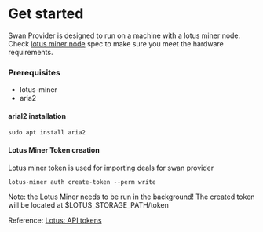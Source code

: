 # Get started

Swan Provider is designed to run on a machine with a lotus miner node. Check [lotus miner node](https://lotus.filecoin.io/tutorials/lotus-miner/run-a-miner/#lotus-node-setup) spec to make sure you meet the hardware requirements.

### Prerequisites

* lotus-miner
* aria2

#### arial2 installation

```
sudo apt install aria2
```

#### Lotus Miner Token creation

Lotus miner token is used for importing deals for swan provider

```
lotus-miner auth create-token --perm write
```

Note: the Lotus Miner needs to be run in the background! The created token will be located at $LOTUS\_STORAGE\_PATH/token

Reference: [Lotus: API tokens](https://lotus.filecoin.io/developers/api-access/#api-tokens)
